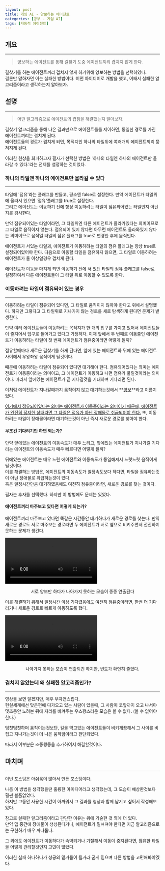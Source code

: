 ```yaml
---
layout: post
title: 게임 AI - 양보하는 에이전트
categories: [공부 - 게임 AI]
tags: [자동적 에이전트]
---
```


## 개요
***
> 양보하는 에이전트를 통해 길찾기 도중 에이전트끼리 겹치지 않게 한다.

길찾기를 하는 에이전트끼리 겹치지 않게 하기위해 양보하는 방법을 선택하였다.  
결론만 말하자면 이는 실패한 방법이다. 어떤 아이디어로 개발을 했고, 어째서 실패한 알고리즘이라고 생각하는지 알아보자.

## 설명
***
> 어떤 알고리즘으로 에이전트의 겹침을 해결했는지 알아보자.

길찾기 알고리즘을 통해 나온 결과만으로 에이전트를를 제어하면, 동일한 경로를 가진 에이전트끼리는 겹치게 된다.  
에이전트들의 경로가 겹치게 되면, 목적지인 하나의 타일위에 여러개의 에이전트끼리 뭉쳐지게 된다.

이러한 현상을 회피하고자 필자가 선택한 방법은 '하나의 타일엔 하나의 에이전트만 올라갈 수 있다.'라는 전제를 설정하는 것이었다.

### 하나의 타일엔 하나의 에이전트만 올라갈 수 있다
***

타일에 '점유'라는 플래그를 만들고, 평소엔 false로 설정한다. 만약 에이전트가 타일위에 올라서 있으면 '점유'플래그를 true로 설정한다.  
그리고 에이전트는 이동하기 전에 항상 이동하려는 타일이 점유되어있는 타일인지 아닌지를 검사한다.

만약 점유되어있는 타일이라면, 그 타일위엔 다른 에이전트가 올라가있다는 의미이므로 그 타일로 움직이지 않는다. 점유되어 있지 않다면 아무런 에이전트도 올라와있지 않다는 의미이므로 움직일 타일의 점유 플래그를 true로 변경한 후에 움직인다.

에이전트가 서있는 타일과, 에이전트가 이동하려는 타일의 점유 플래그는 항상 true로 설정되어있어야 한다. 다음으로 이동할 타일을 점유하지 않으면, 그 타일로 이동하려는 에이전트가 둘 이상일경우 겹치게 된다.

에이전트가 이동을 마치게 되면 이동하기 전에 서 있던 타일의 점유 플래그를 false로 설정하여서 다른 에이전트들이 그 타일 위로 이동할 수 있도록 한다.

### 이동하려는 타일이 점유되어 있는 경우
***

이동하려는 타일이 점유되어 있다면, 그 타일로 움직이지 않아야 한다고 위에서 설명했다. 하지만 그렇다고 그 타일위로 지나가지 않는 경로를 새로 탐색하게 된다면 문제가 발생한다.

만약 여러 에이전트들이 이동하려는 목적지가 한 개의 입구를 가지고 있어서 에이전트들이 줄지어서 입구로 들어가고 있다고 가정하자. 이때 앞에서 두 번째로 이동중인 에이전트가 이동하려는 타일이 첫 번째 에이전트가 점유중이라면 어떻게 될까?

점유할때마다 새로운 길찾기를 하게 된다면, 앞에 있는 에이전트와 뒤에 있는 에이전트 사이에서 우왕좌왕 움직이게 될것이다.

때문에 이동하려는 타일이 점유되어 있다면 대기해야 한다. 점유되어있다는 의미는 에이전트가 이동중이라는 의미이고, 그 에이전트가 이동하고 나면 점유가 풀릴것이라는 의미이다. 따라서 앞에있는 에이전트가 곧 지나갈것을 기대하며 기다리면 된다.

이처럼 에이전트가 지나갈때까지 움직이지 않고 대기하는것에서 **<u>양보</u>**라고 이름지었다.

<u>여기에서 점유되어있다는 의미는 에이전트가 이동중이라는 의미이기 때문에, 에이전트가 완전히 정지한 상태라면 그 타일은 점유가 아닌 장애물로 취급되어야 한다.</u> 또, 이동하려는 타일이 장애물이라면 대기하는것이 아닌 즉시 새로운 경로를 찾아야 한다.

#### 무조건 기다리기만 하면 되는가?

만약 앞에있는 에이전트의 이동속도가 매우 느리고, 앞에있는 에이전트가 지나가길 기다리는 에이전트의 이동속도가 매우 빠르다면 어떻게 될까?

뒤에있는 에이전트는 매우 느린 에이전트와 이동속도가 동일해져서 느릿느릿 움직이게 될것이다.  
이를 해결하는 방법은, 에이전트의 이동속도가 일정속도보다 작다면, 타일을 점유하는것이 아닌 장애물로 취급하는것이 있다.  
혹은 일정시간만큼 대기하였음에도 여전히 점유중이라면, 새로운 경로를 찾는 것이다.

필자는 후자를 선택했다. 하지만 이 방법에도 문제는 있었다.

#### 에이전트끼리 마주보고 있다면 어떻게 되는가?

에이전트끼리 마주보고 있다면 똑같은 시간동안 대기하다가 새로운 경로를 찾는다. 만약 새로운 경로도 서로 마주보는 경로라면 두 에이전트가 서로 옆으로 비켜주면서 전진하지 못하는 문제가 생긴다.  

![JPS_1 video](/assets/videos/study/gameAI/YieldAgent/YieldAgent_1.mp4)
<center>서로 양보만 하다가 나아가지 못하는 모습이 종종 연출된다</center>

이를 해결하기 위해서 일정시간 이상 기다렸음에도 여전히 점유중이라면, 한번 더 기다리거나 새로운 경로로 빠르게 이동하도록 했다.

![JPS_2 video](/assets/videos/study/gameAI/YieldAgent/YieldAgent_2.mp4)
<center>나아가지 못하는 모습이 연출되긴 하지만, 빈도가 확연히 줄었다.</center>

### 겹치지 않았는데 왜 실패한 알고리즘인가?
***

영상을 보면 알겠지만, 매우 부자연스럽다.  
현실세계에선 맞은편에 다가오고 있는 사람이 있을때, 그 사람이 코앞까지 오고 나서야 몇초동안 노려본 뒤에 자리를 비켜주는 우스꽝스러운 모습은 볼 수 없다. (볼 수 없어야 한다.)

멈칫멈칫하며 움직이는것보단, 길을 막고있는 에이전트들이 비키게끔해서 그 사이를 비집고 지나가는것이 더 나은 움직임이라고 판단되었다.

따라서 이부분은 조종행동을 추가하여서 해결할것이다.

## 마치며
***
이번 포스팅은 아쉬움이 많아서 만든 포스팅이다.

나름 이 방법을 생각했을땐 훌륭한 아이디어라고 생각했는데, 그 모습이 예상한것보다 훨씬 볼품없었다.  
하지만 그동안 사용한 시간이 아까워서 그 결과를 영상과 함께 남기고 싶어서 작성해보았다.

참고로 실패한 알고리즘이라고 판단한 이유는 위에 기술한 것 외에 더 있다.  
만약 맵 중간에 장애물이 생성된다거나, 에이전트가 밀쳐져야 한다면 지금 알고리즘으로는 구현하기 매우 까다롭다.

그 외에도 에이전트가 이동하다가 속박되거나 기절해서 이동이 중지된다면, 점유한 타일을 어떻게 관리할것인지 고민이 많았다.

이러한 실패 하나하나가 성공의 밑거름이 될거라 굳게 믿으며 다른 방법을 고민해봐야겠다.